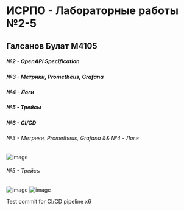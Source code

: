 # ИСРПО - Лабораторные работы №2-5
## Галсанов Булат М4105
##### №2 - OpenAPI Specification
##### №3 - Метрики, Prometheus, Grafana
##### №4 - Логи
##### №5 - Трейсы
##### №6 - CI/CD

###### №3 - Метрики, Prometheus, Grafana && №4 - Логи
![image](https://github.com/user-attachments/assets/0ec9b5f3-5e54-480a-b280-eb6afbb7c4e7)

###### №5 - Трейсы
![image](https://github.com/user-attachments/assets/8bc9ad39-e68f-44f4-bcf6-f1b2886e6e0e)
![image](https://github.com/user-attachments/assets/e26e4848-bec2-46a8-87c9-fe23203c0e2b)

Test commit for CI/CD pipeline x6